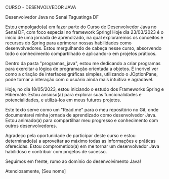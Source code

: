 CURSO - DESENVOLVEDOR JAVA

Desenvolvedor Java no Senai Taguatinga DF

Estou empolgado(a) em fazer parte do Curso de Desenvolvedor Java no Senai DF, com foco especial no framework Spring! Hoje dia 23/03/2023 é o início de uma jornada de aprendizado, na qual exploraremos os conceitos e recursos do Spring para aprimorar nossas habilidades como desenvolvedores. Estou mergulhando de cabeça nesse curso, absorvendo todo o conhecimento compartilhado e aplicando-o em projetos práticos.

Dentro da pasta "programas_java", estou me dedicando a criar programas para exercitar a lógica de programação orientada a objetos. É incrível ver como a criação de interfaces gráficas simples, utilizando o JOptionPane, pode tornar a interação com o usuário ainda mais intuitiva e agradável.

Hoje, no dia 18/05/2023, estou iniciando o estudo dos Frameworks Spring e Hibernate. Estou ansioso(a) para explorar suas funcionalidades e potencialidades, e utilizá-los em meus futuros projetos.

Este texto serve como um "Read.me" para o meu repositório no Git, onde documentarei minha jornada de aprendizado como desenvolvedor Java. Estou animado(a) para compartilhar meu progresso e conhecimento com outros desenvolvedores.

Agradeço pela oportunidade de participar deste curso e estou determinado(a) a aproveitar ao máximo todas as informações e práticas oferecidas. Estou comprometido(a) em me tornar um desenvolvedor Java habilidoso e contribuir com projetos de sucesso.

Seguimos em frente, rumo ao domínio do desenvolvimento Java!

Atenciosamente,
[Seu nome]
